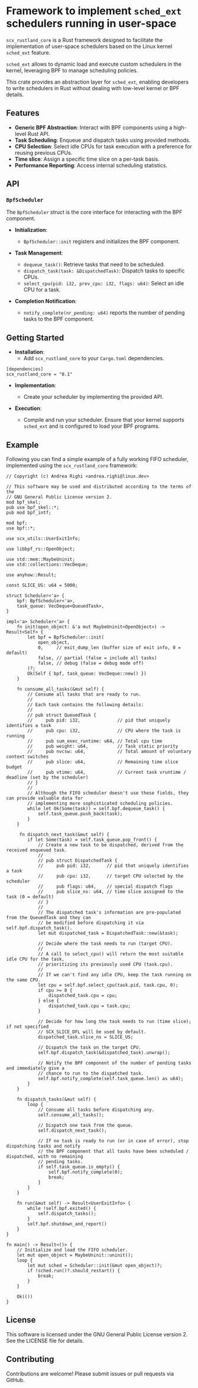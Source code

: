 # Framework to implement `sched_ext` schedulers running in user-space

`scx_rustland_core` is a Rust framework designed to facilitate the
implementation of user-space schedulers based on the Linux kernel `sched_ext`
feature.

`sched_ext` allows to dynamic load and execute custom schedulers in the kernel,
leveraging BPF to manage scheduling policies.

This crate provides an abstraction layer for `sched_ext`, enabling developers
to write schedulers in Rust without dealing with low-level kernel or BPF
details.

## Features

- **Generic BPF Abstraction**: Interact with BPF components using a high-level Rust API.
- **Task Scheduling**: Enqueue and dispatch tasks using provided methods.
- **CPU Selection**: Select idle CPUs for task execution with a preference for reusing previous CPUs.
- **Time slice**: Assign a specific time slice on a per-task basis.
- **Performance Reporting**: Access internal scheduling statistics.

## API

### `BpfScheduler`

The `BpfScheduler` struct is the core interface for interacting with the BPF
component.

- **Initialization**:
  - `BpfScheduler::init` registers and initializes the BPF component.

- **Task Management**:
  - `dequeue_task()`: Retrieve tasks that need to be scheduled.
  - `dispatch_task(task: &DispatchedTask)`: Dispatch tasks to specific CPUs.
  - `select_cpu(pid: i32, prev_cpu: i32, flags: u64)`: Select an idle CPU for a task.

- **Completion Notification**:
  - `notify_complete(nr_pending: u64)` reports the number of pending tasks to the BPF component.

## Getting Started

 - **Installation**:
   - Add `scx_rustland_core` to your `Cargo.toml` dependencies.
```
[dependencies]
scx_rustland_core = "0.1"
```
 - **Implementation**:
   - Create your scheduler by implementing the provided API.

 - **Execution**:
   - Compile and run your scheduler. Ensure that your kernel supports `sched_ext` and is configured to load your BPF programs.


## Example

Following you can find a simple example of a fully working FIFO scheduler,
implemented using the `scx_rustland_core` framework:
```
// Copyright (c) Andrea Righi <andrea.righi@linux.dev>

// This software may be used and distributed according to the terms of the
// GNU General Public License version 2.
mod bpf_skel;
pub use bpf_skel::*;
pub mod bpf_intf;

mod bpf;
use bpf::*;

use scx_utils::UserExitInfo;

use libbpf_rs::OpenObject;

use std::mem::MaybeUninit;
use std::collections::VecDeque;

use anyhow::Result;

const SLICE_US: u64 = 5000;

struct Scheduler<'a> {
    bpf: BpfScheduler<'a>,
    task_queue: VecDeque<QueuedTask>,
}

impl<'a> Scheduler<'a> {
    fn init(open_object: &'a mut MaybeUninit<OpenObject>) -> Result<Self> {
        let bpf = BpfScheduler::init(
            open_object,
            0,     // exit_dump_len (buffer size of exit info, 0 = default)
            false, // partial (false = include all tasks)
            false, // debug (false = debug mode off)
        )?;
        Ok(Self { bpf, task_queue: VecDeque::new() })
    }

    fn consume_all_tasks(&mut self) {
        // Consume all tasks that are ready to run.
        //
        // Each task contains the following details:
        //
        // pub struct QueuedTask {
        //     pub pid: i32,              // pid that uniquely identifies a task
        //     pub cpu: i32,              // CPU where the task is running
        //     pub sum_exec_runtime: u64, // Total cpu time
        //     pub weight: u64,           // Task static priority
        //     pub nvcsw: u64,            // Total amount of voluntary context switches
        //     pub slice: u64,            // Remaining time slice budget
        //     pub vtime: u64,            // Current task vruntime / deadline (set by the scheduler)
        // }
        //
        // Although the FIFO scheduler doesn't use these fields, they can provide valuable data for
        // implementing more sophisticated scheduling policies.
        while let Ok(Some(task)) = self.bpf.dequeue_task() {
            self.task_queue.push_back(task);
        }
    }

     fn dispatch_next_task(&mut self) {
        if let Some(task) = self.task_queue.pop_front() {
            // Create a new task to be dispatched, derived from the received enqueued task.
            //
            // pub struct DispatchedTask {
            //     pub pid: i32,      // pid that uniquely identifies a task
            //     pub cpu: i32,      // target CPU selected by the scheduler
            //     pub flags: u64,    // special dispatch flags
            //     pub slice_ns: u64, // time slice assigned to the task (0 = default)
            // }
            //
            // The dispatched task's information are pre-populated from the QueuedTask and they can
            // be modified before dispatching it via self.bpf.dispatch_task().
            let mut dispatched_task = DispatchedTask::new(&task);

            // Decide where the task needs to run (target CPU).
            //
            // A call to select_cpu() will return the most suitable idle CPU for the task,
            // prioritizing its previously used CPU (task.cpu).
            //
            // If we can't find any idle CPU, keep the task running on the same CPU.
            let cpu = self.bpf.select_cpu(task.pid, task.cpu, 0);
            if cpu >= 0 {
                dispatched_task.cpu = cpu;
            } else {
                dispatched_task.cpu = task.cpu;
            }

            // Decide for how long the task needs to run (time slice); if not specified
            // SCX_SLICE_DFL will be used by default.
            dispatched_task.slice_ns = SLICE_US;

            // Dispatch the task on the target CPU.
            self.bpf.dispatch_task(&dispatched_task).unwrap();

            // Notify the BPF component of the number of pending tasks and immediately give a
            // chance to run to the dispatched task.
            self.bpf.notify_complete(self.task_queue.len() as u64);
        }
    }

    fn dispatch_tasks(&mut self) {
        loop {
            // Consume all tasks before dispatching any.
            self.consume_all_tasks();

            // Dispatch one task from the queue.
            self.dispatch_next_task();

            // If no task is ready to run (or in case of error), stop dispatching tasks and notify
            // the BPF component that all tasks have been scheduled / dispatched, with no remaining
            // pending tasks.
            if self.task_queue.is_empty() {
                self.bpf.notify_complete(0);
                break;
            }
        }
    }

    fn run(&mut self) -> Result<UserExitInfo> {
        while !self.bpf.exited() {
            self.dispatch_tasks();
        }
        self.bpf.shutdown_and_report()
    }
}

fn main() -> Result<()> {
    // Initialize and load the FIFO scheduler.
    let mut open_object = MaybeUninit::uninit();
    loop {
        let mut sched = Scheduler::init(&mut open_object)?;
        if !sched.run()?.should_restart() {
            break;
        }
    }

    Ok(())
}
```

## License

This software is licensed under the GNU General Public License version 2. See
the LICENSE file for details.

## Contributing

Contributions are welcome! Please submit issues or pull requests via GitHub.
